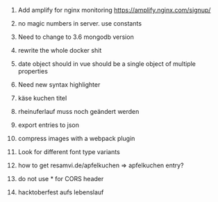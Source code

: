 1. Add amplify for nginx monitoring
https://amplify.nginx.com/signup/

8. no magic numbers in server. use constants

9. Need to change to 3.6 mongodb version

11. rewrite the whole docker shit

12. date object should in vue should be a single object of multiple properties

14. Need new syntax highlighter

16. käse kuchen titel 

17. rheinuferlauf muss noch geändert werden

18. export entries to json

19. compress images with a webpack plugin

20. Look for different font type variants

21. how to get resamvi.de/apfelkuchen => apfelkuchen entry?

22. do not use * for CORS header

23. hacktoberfest aufs lebenslauf
